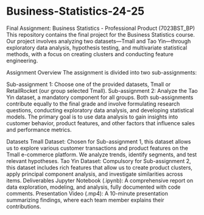 # Business-Statistics-24-25
Final Assignment: Business Statistics - Professional Product (7023BST_BP)
This repository contains the final project for the Business Statistics course. Our project involves analyzing two datasets—Tmall and Tao Yin—through exploratory data analysis, hypothesis testing, and multivariate statistical methods, with a focus on creating clusters and conducting feature engineering.

Assignment Overview
The assignment is divided into two sub-assignments:

Sub-assignment 1: Choose one of the provided datasets, Tmall or RetailRocket (our group selected Tmall).
Sub-assignment 2: Analyze the Tao Yin dataset, a mandatory component for all groups.
Both sub-assignments contribute equally to the final grade and involve formulating research questions, conducting exploratory data analysis, and developing statistical models. The primary goal is to use data analysis to gain insights into customer behavior, product features, and other factors that influence sales and performance metrics.

Datasets
Tmall Dataset: Chosen for Sub-assignment 1, this dataset allows us to explore various customer transactions and product features on the Tmall e-commerce platform. We analyze trends, identify segments, and test relevant hypotheses.
Tao Yin Dataset: Compulsory for Sub-assignment 2, this dataset includes rich features that allow us to create product clusters, apply principal component analysis, and investigate similarities across items.
Deliverables
Jupyter Notebook (.ipynb): A comprehensive report on data exploration, modeling, and analysis, fully documented with code comments.
Presentation Video (.mp4): A 10-minute presentation summarizing findings, where each team member explains their contributions.
